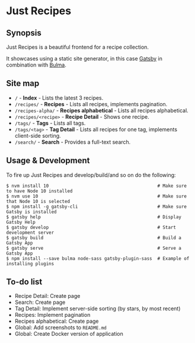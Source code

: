 # Just Recipes

## Synopsis

Just Recipes is a beautiful frontend for a recipe collection.

It showcases using a static site generator, in this case [Gatsby](https://www.gatsbyjs.org/) in combination with [Bulma](https://bulma.io/).

## Site map

- `/` - **Index** - Lists the latest 3 recipes.
- `/recipes/` - **Recipes** - Lists all recipes, implements pagination.
- `/recipes-alpha/` - **Recipes alphabetical** - Lists all recipes alphabetical.
- `/recipes/<recipe>` - **Recipe Detail** - Shows one recipe.
- `/tags/` - **Tags** - Lists all tags.
- `/tags/<tag>` - **Tag Detail** - Lists all recipes for one tag, implements client-side sorting.
- `/search/` - **Search** - Provides a full-text search.


## Usage & Development

To fire up Just Recipes and develop/build/and so on do the following:

```lang=shell
$ nvm install 10                                         # Make sure to have Node 10 installed
$ nvm use 10                                             # Make sure that Node 10 is selected
$ npm install -g gatsby-cli                              # Make sure Gatsby is installed
$ gatsby help                                            # Display Gatsby Help
$ gatsby develop                                         # Start development server
$ gatsby build                                           # Build a Gatsby App
$ gatsby serve                                           # Serve a Gatsby App
$ npm install --save bulma node-sass gatsby-plugin-sass  # Example of installing plugins
```

## To-do list

- Recipe Detail: Create page
- Search: Create page
- Tag Detail: Implement server-side sorting (by stars, by most recent)
- Recipes: Implement pagination
- Recipes alphabetical: Create page
- Global: Add screenshots to `README.md`
- Global: Create Docker version of application